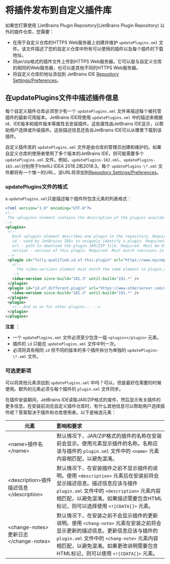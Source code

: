 # 将插件发布到自定义插件库

如果您打算使用 [JetBrains Plugin Repository](JetBrains Plugin Repository) 以外的插件仓库，您需要：  

- 在用于自定义仓库的HTTPS Web服务器上创建并维护 ```updatePlugins.xml``` 文件。该文件描述了您的自定义仓库中所有可以使用的插件以及每个插件的下载地址。  
- 将jar/zip格式的插件文件上传到HTTPS Web服务器。它可以是与自定义仓库的相同的Web服务器，也可以是其他不同的HTTPS Web服务器。  
- 将自定义仓库的地址添加到 JetBrains IDE [Repository Settings/Preferences](https://www.jetbrains.com/help/idea/managing-plugins.html#repos)。  

## 在updatePlugins文件中描述插件信息
每个自定义插件仓库必须至少有一个 ```updatePlugins.xml``` 文件来描述每个被托管插件的最新可用版本。JetBrains IDE将使用 ```updatePlugins.xml``` 中的描述来根据id、IDE版本和插件版本等属性去安装插件。这些属性由JetBrains IDE显示，以帮助用户选择或升级插件。这些描述信息还告诉JetBrains IDE可以从哪里下载到该插件。  

自定义插件库的 ```updatePlugins.xml``` 文件是由仓库的管理员创建和维护的。如果自定义仓库的使用者使用了多个版本的JetBrains IDE，则可能需要多个 ```updatePlugins.xml``` 文件。例如，```updatePlugins-182.xml```、```updatePlugins-183.xml```分别用于IntelliJ IDEA 2018.2和2018.3。每个 ```updatePlugins-\*.xml``` 文件都将有一个惟一的URL，该URL将添加到[Repository Settings/Preferences](https://www.jetbrains.com/help/idea/managing-plugins.html#repos)。  

### updatePlugins文件的格式      

s ```updatePlugins.xml```只是描述每个插件所包含元素的列表格式：    

 ```xml
 <?xml version="1.0" encoding="UTF-8"?>
<!--
  The <plugins> element contains the description of the plugins available at this repository. Required.
-->
<plugins>
  <!--
    Each <plugin> element describes one plugin in the repository. Required.
    id - used by JetBrains IDEs to uniquely identify a plugin. Required. Must match <id> in plugin.xml
    url - path to download the plugin JAR/ZIP file. Required. Must be HTTPS
    version - version of this plugin. Required. Must match <version> in plugin.xml
  -->
  <plugin id="fully.qualified.id.of.this.plugin" url="https://www.mycompany.com/my_repository/mypluginname.jar" version="major.minor.update">
    <!--
      The <idea-version> element must match the same element in plugin.xml. Required.
    -->
    <idea-version since-build="181.3" until-build="191.*" />
  </plugin>
  <plugin id="id.of.different.plugin" url="https://www.otherserver.com/other_repository/differentplugin.jar" version="major.minor">
    <idea-version since-build="181.3" until-build="191.*" />
  </plugin>
  <plugin>
    <!-- And so on for other plugins... -->
  </plugin>
</plugins>
 ```  

 **注意** ：
- 一个 ```updatePlugins.xml``` 文件必须至少包含一组 ```<plugin></plugin>``` 元素。  
- 插件的 ```id``` 只能在 ```updatePlugins.xml``` 文件中列一次。  
- 必须将具有相同 ```id``` 但不同的版本的多个插件拆分为单独的 ```updatePlugins-\*.xml``` 文件。

### 可选更新项
可以将其他元素添加到 ```updatePlugins.xml``` 中吗？可以，但是最好在需要的时候使用。额外的元素必须与每个插件的 ```plugin.xml``` 文件同步。   

在插件安装期间，JetBrains IDE读取JAR/ZIP格式的查件，然后显示有关插件的更多信息。在安装前浏览自定义插件仓库时，有什么其他信息可以帮助用户选择插件呢？答案取决于插件和仓库使用者。以下是候选元素：  

元素 | 影响和要求
---|:---
<name\>插件名</name\> | 默认情况下，JAR/ZIP格式的插件的名称在安装前会显示。使用<name>元素显示插件的名称。名称应该与插件的 ```plugin.xml``` 文件中的 ```<name>``` 元素内容相匹配，以避免混淆。  
<description\>插件描述信息</description\> |默认情况下，在安装插件之前不显示插件的说明。使用 ```<description>``` 元素后在安装前将会显示描述信息。描述信息应该与插件 ```plugin.xml``` 文件中的 ```<description>``` 元素内容相匹配，以避免混淆。如果描述需要包含HTML标记，则可以选择使用 ```<![CDATA[]>``` 元素。
<change-notes\>更新日志</change-notes\> | 默认情况下，在安装之前不会显示插件的更新说明。使用 ```<chang-note>``` 元素在安装之前将会显示更新的描述信息。更新信息应该与插件的 ```plugin.xml``` 文件中的 ```<chang-note>``` 元素内容相匹配，以避免混淆。如果更改说明需要包含HTML标记，则可以使用 ```<![CDATA[]>``` 元素。
